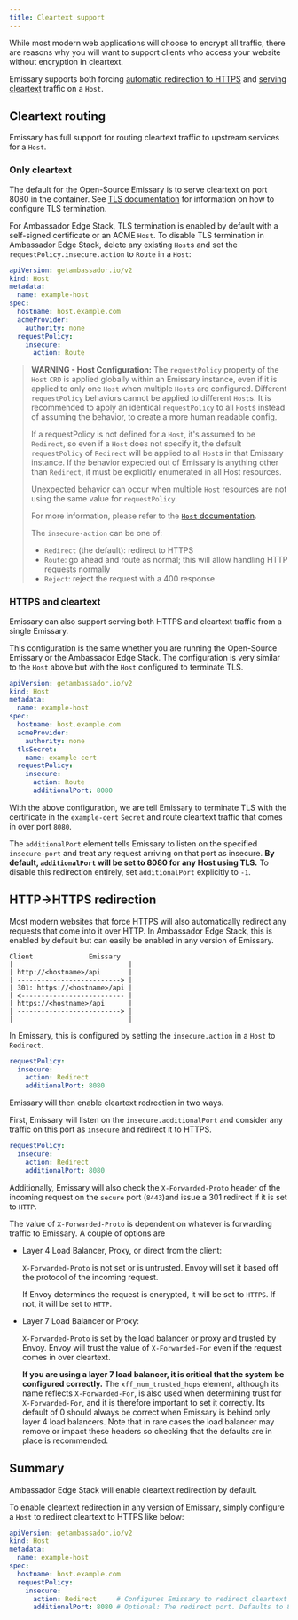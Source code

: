 ```yaml
---
title: Cleartext support
---
```


While most modern web applications will choose to encrypt all traffic, there
are reasons why you will want to support clients who access your website
without encryption in cleartext.

Emissary supports both forcing
[automatic redirection to HTTPS](#http-https-redirection) and
[serving cleartext](#cleartext-routing) traffic on a `Host`.

## Cleartext routing

Emissary has full support for routing cleartext traffic to upstream services
for a `Host`.

### Only cleartext

The default for the Open-Source Emissary is to serve cleartext on
port 8080 in the container. See [TLS documentation](../) for information on
how to configure TLS termination.

For Ambassador Edge Stack, TLS termination is enabled by default with a
self-signed certificate or an ACME `Host`. To disable TLS termination in Ambassador Edge Stack, delete any existing `Host`s and set the
`requestPolicy.insecure.action` to `Route` in a `Host`:

```yaml
apiVersion: getambassador.io/v2
kind: Host
metadata:
  name: example-host
spec:
  hostname: host.example.com
  acmeProvider:
    authority: none
  requestPolicy:
    insecure:
      action: Route
```

> **WARNING - Host Configuration:** The `requestPolicy` property of the `Host` `CRD` is applied globally within an Emissary instance, even if it is applied to only one `Host` when multiple `Host`s are configured. Different `requestPolicy` behaviors cannot be applied to different `Host`s. It is recommended to apply an identical `requestPolicy` to all `Host`s instead of assuming the behavior, to create a more human readable config.
>
> If a requestPolicy is not defined for a `Host`, it's assumed to be `Redirect`, so even if a `Host` does not specify it, the default `requestPolicy` of `Redirect` will be applied to all `Host`s in that Emissary instance. If the behavior expected out of Emissary is anything other than `Redirect`, it must be explicitly enumerated in all Host resources.
>
> Unexpected behavior can occur when multiple `Host` resources are not using the same value for `requestPolicy`.
>
> For more information, please refer to the [`Host` documentation](../../host-crd#secure-and-insecure-requests).
>
>The `insecure-action` can be one of:
>
>* `Redirect` (the default): redirect to HTTPS
>* `Route`: go ahead and route as normal; this will allow handling HTTP requests normally
>* `Reject`: reject the request with a 400 response


### HTTPS and cleartext

Emissary can also support serving both HTTPS and cleartext traffic from a
single Emissary.

This configuration is the same whether you are running the Open-Source Emissary or the Ambassador Edge Stack. The configuration is very similar to the
`Host` above but with the `Host` configured to terminate TLS.

```yaml
apiVersion: getambassador.io/v2
kind: Host
metadata:
  name: example-host
spec:
  hostname: host.example.com
  acmeProvider:
    authority: none
  tlsSecret:
    name: example-cert
  requestPolicy:
    insecure:
      action: Route
      additionalPort: 8080
```

With the above configuration, we are tell Emissary to terminate TLS with the
certificate in the `example-cert` `Secret` and route cleartext traffic that
comes in over port `8080`.

<Alert severity="info">
  The <code>additionalPort</code> element tells Emissary to listen on the specified <code>insecure-port</code> and treat any request arriving on that port as insecure. <strong>By default, <code>additionalPort</code> will be set to 8080 for any Host using TLS.</strong> To disable this redirection entirely, set <code>additionalPort</code> explicitly to <code>-1</code>.
</Alert>


## HTTP->HTTPS redirection

Most modern websites that force HTTPS will also automatically redirect any
requests that come into it over HTTP. In Ambassador Edge Stack, this is
enabled by default but can easily be enabled in any version of Emissary.

```
Client              Emissary
|                             |
| http://<hostname>/api       |
| --------------------------> |
| 301: https://<hostname>/api |
| <-------------------------- |
| https://<hostname>/api      |
| --------------------------> |
|                             |
```

In Emissary, this is configured by setting the
`insecure.action` in a `Host` to `Redirect`.

```yaml
requestPolicy:
  insecure:
    action: Redirect
    additionalPort: 8080
```

Emissary will then enable cleartext redrection in two ways.

First, Emissary will listen on the `insecure.additionalPort` and consider any
traffic on this port as `insecure` and redirect it to HTTPS.

```yaml
requestPolicy:
  insecure:
    action: Redirect
    additionalPort: 8080
```

Additionally, Emissary will also check the `X-Forwarded-Proto` header of
the incoming request on the `secure` port (`8443`)and issue a 301 redirect if
it is set to `HTTP`.

The value of `X-Forwarded-Proto` is dependent on whatever is forwarding traffic
to Emissary. A couple of options are

- Layer 4 Load Balancer, Proxy, or direct from the client:

   `X-Forwarded-Proto`  is not set or is untrusted. Envoy will set it based
   off the protocol of the incoming request.

   If Envoy determines the request is encrypted, it will be set to `HTTPS`. If
   not, it will be set to `HTTP`.

- Layer 7 Load Balancer or Proxy:

   `X-Forwarded-Proto` is set by the load balancer or proxy and trusted by
   Envoy. Envoy will trust the value of `X-Forwarded-For` even if the request
   comes in over cleartext.

  <Alert severity="info">
    <strong>If you are using a layer 7 load balancer, it is critical that the system be configured correctly.</strong>  The <code>xff_num_trusted_hops</code> element, although its name reflects <code>X-Forwarded-For</code>, is also used when determining trust for <code>X-Forwarded-For</code>, and it is therefore important to set it correctly. Its default of 0 should always be correct when Emissary is behind only layer 4 load balancers. Note that in rare cases the load balancer may remove or impact these headers so checking that the defaults are in place is recommended.
  </Alert>

## Summary

Ambassador Edge Stack will enable cleartext redirection by default.

To enable cleartext redirection in any version of Emissary, simply configure
a `Host` to redirect cleartext to HTTPS like below:

```yaml
apiVersion: getambassador.io/v2
kind: Host
metadata:
  name: example-host
spec:
  hostname: host.example.com
  requestPolicy:
    insecure:
      action: Redirect     # Configures Emissary to redirect cleartext
      additionalPort: 8080 # Optional: The redirect port. Defaults to 8080
```
